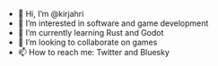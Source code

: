 - 👋 Hi, I’m @kirjahri
- 👀 I’m interested in software and game development
- 🌱 I’m currently learning Rust and Godot
- 💞️ I’m looking to collaborate on games
- 📫 How to reach me: Twitter and Bluesky

<!---
kirjahri/kirjahri is a ✨ special ✨ repository because its `README.md` (this file) appears on your GitHub profile.
You can click the Preview link to take a look at your changes.
--->
